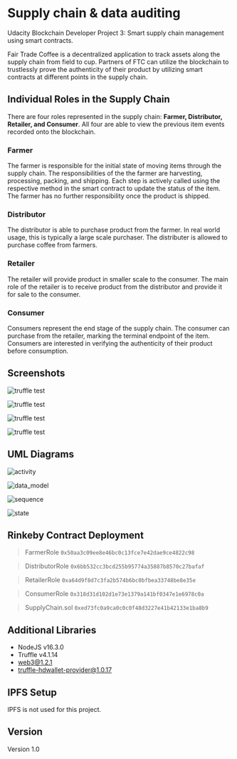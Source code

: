 # Supply chain & data auditing
Udacity Blockchain Developer Project 3: Smart supply chain management using smart contracts.

Fair Trade Coffee is a decentralized application to track assets along the supply chain from field to cup. Partners of FTC can utilize the blockchain to trustlessly prove the authenticity of their product by utilizing smart contracts at different points in the supply chain.

## Individual Roles in the Supply Chain
There are four roles represented in the supply chain: **Farmer, Distributor, Retailer, and Consumer**. All four are able to view the previous item events recorded onto the blockchain.

### Farmer
The farmer is responsible for the initial state of moving items through the supply chain. The responsibilities of the the farmer are harvesting, processing, packing, and shipping. Each step is actively called using the respective method in the smart contract to update the status of the item. The farmer has no further responsibility once the product is shipped.

### Distributor
The distributor is able to purchase product from the farmer. In real world usage, this is typically a large scale purchaser. The distributer is allowed to purchase coffee from farmers.

### Retailer
The retailer will provide product in smaller scale to the consumer. The main role of the retailer is to receive product from the distributor and provide it for sale to the consumer.

### Consumer
Consumers represent the end stage of the supply chain. The consumer can purchase from the retailer, marking the terminal endpoint of the item. Consumers are interested in verifying the authenticity of their product before consumption.


## Screenshots

![truffle test](images/ftc_product_overview.png)

![truffle test](images/ftc_farm_details.png)

![truffle test](images/ftc_product_details.png)

![truffle test](images/ftc_transaction_history.png)

## UML Diagrams
![activity](document/activity_diagram.jpeg)

![data_model](document/data_model.jpeg)

![sequence](document/sequence_diagram.jpeg)

![state](document/state_diagram.jpeg)

## Rinkeby Contract Deployment
> FarmerRole `0x50aa3c09ee8e46bc0c13fce7e42dae9ce4822c98`

> DistributorRole `0x6bb532cc3bcd255b95774a35887b8570c27bafaf`

> RetailerRole `0xa64d9f8d7c3fa2b574b6bc0bfbea33748be8e35e`

> ConsumerRole `0x318d31d102d1e73e1379a141bf0347e1e6978c0a`

> SupplyChain.sol `0xed73fc0a9ca0c0c0f48d3227e41b42133e1ba8b9`



## Additional Libraries
* NodeJS v16.3.0
* Truffle v4.1.14
* web3@1.2.1
* truffle-hdwallet-provider@1.0.17



## IPFS Setup

IPFS is not used for this project.



## Version

Version 1.0